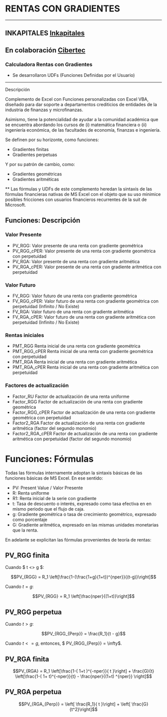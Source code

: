 # RENTAS CON GRADIENTES
---
INKAPITALES
[Inkapitales](https://inkapitales.com/)
---
En colaboración
[Cibertec](https://www.cibertec.org)
---

### Calculadora Rentas con Gradientes

- Se desarrollaron UDFs (Funciones Definidas por el Usuario)

---
Descripción

Complemento de Excel con Funciones personalizadas con Excel VBA, 
diseñado para dar soporte a departamentos crediticios de entidades 
de la industria de finanzas y microfinanzas. 

Asimismo, tiene la potencialidad de ayudar a la comunidad académica
que se encuentra abordando los cursos de (i) matemática 
financiera o (ii) ingeniería económica, de las facultades de 
economía, finanzas e ingeniería.

Se definen por su horizonte, como funciones:
- Gradientes finitas
- Gradientes perpetuas

Y por su patrón de cambio, como:
- Gradientes geométricas
- Gradientes aritméticas

** Las fórmulas y UDFs de este complemento heredan la sintaxis de las 
fórmulas financieras nativas de MS Excel con el objeto que su uso 
minimice posibles fricciones con usuarios financieros recurrentes de
la suit de Microsoft.

## Funciones: Descripción

### Valor Presente
- PV_RGG:         Valor presente de una renta con gradiente geométrica 
- PV_RGG_cPER:    Valor presente de una renta con gradiente geométrica con perpetuidad 
- PV_RGA:         Valor presente de una renta con gradiente aritmética 
- PV_RGA_cPER:    Valor presente de una renta con gradiente aritmética con perpetuidad 

### Valor Futuro
- FV_RGG:         Valor futuro de una renta con gradiente geométrica 
- FV_RGG_cPER:    Valor futuro de una renta con gradiente geométrica con perpetuidad (Infinito / No Existe) 
- FV_RGA:         Valor futuro de una renta con gradiente aritmética 
- FV_RGA_cPER:    Valor futuro de una renta con gradiente aritmética con perpetuidad (Infinito / No Existe)

### Rentas iniciales
- PMT_RGG         Renta inicial de una renta con gradiente geométrica
- PMT_RGG_cPER    Renta inicial de una renta con gradiente geométrica con perpetuidad
- PMT_RGA         Renta inicial de una renta con gradiente aritmética
- PMT_RGA_cPER    Renta inicial de una renta con gradiente aritmética con perpetuidad

### Factores de actualización
- Factor_RU         Factor de actualización de una renta uniforme
- Factor_RGG        Factor de actualización de una renta con gradiente geométrica
- Factor_RGG_cPER   Factor de actualización de una renta con gradiente geométrica con perpetuidad
- Factor2_RGA       Factor de actualización de una renta con gradiente aritmética (factor del segundo monomio)
- Factor2_RGA_cPER  Factor de actualización de una renta con gradiente aritmética con perpetuidad (factor del segundo monomio)

# Funciones: Fórmulas

Todas las fórmulas internamente adoptan la sintaxis básicas de las
funciones básicas de MS Excel. En ese sentido:
- PV:   Present Value / Valor Presente
- R:    Renta uniforme
- R1:   Renta inicial de la serie con gradiente
- t:   Tasa de descuento o interés, expresado como tasa efectiva en
en mismo periodo que el flujo de caja.
- g:   Gradiente geométrica o tasa de crecimiento geométrico, expresado como porcentaje
- G:    Gradiente  aritmética, expresado en las mismas unidades monetarias
que la renta.

En adelante se explicitan las fórmulas provenientes de teoría de rentas:

## PV_RGG finita
Cuando $ t <> g $:

$$PV_{RGG} = R_1 \left[\frac{1-(\frac{1+g}{1+t})^{nper}}{(t-g)}\right]$$ 

Cuando $t = g$:

$$PV_{RGG} = R_1 \left[\frac{nper}{(1+t)}\right]$$ 


## PV_RGG perpetua

Cuando $t > g$:

$$PV_{RGG_{Perp}} = \frac{R_1}{t - g}$$

Cuando $t <= g$, entonces, $ PV_{RGG_{Perp}} = \infty$.



## PV_RGA finita

$$PV_{RGA} = R_1 \left[\frac{1-( 1+t )^{-nper}}{ t }\right] + \frac{G}{t} \left[\frac{1-( 1+ t)^{-nper}}{t} - \frac{nper}{(1+t) ^{nper}} \right]$$


## PV_RGA perpetua

$$PV_{RGA_{Perp}} = \left[ \frac{R_1}{ t }\right] + \left[ \frac{G}{t^2}\right]$$

